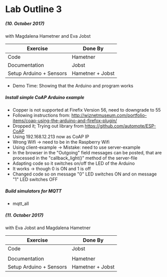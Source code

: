 # Lab Outline 3
##### (10. October 2017)
with Magdalena Hametner and Eva Jobst

| Exercise                | Done By           |
|----------               |-------------      |
| Code                    | Hametner          |
| Documentation           | Jobst             |
| Setup Arduino + Sensors | Hametner + Jobst  |

- Demo Time: Showing that the Arduino and program works

##### Install simple CoAP Arduino example
- Copper is not supported at Firefix Version 56, need to downgrade to 55
- Following instructions from: http://wiznetmuseum.com/portfolio-items/coap-using-the-arduino-and-firefox-plugin/
- Dropped it; Trying out library from https://github.com/automote/ESP-CoAP
- Using 192.168.12.213 now as CoAP IP
- Wrong Wifi -> need to be in the Raspberry Wifi
- Using client-example -> Mistake: need to use server-example
- In the browser in the "Outgoing" field messages can be posted, that are processed in the "callback_light()" method of the server-file
- Adapting code so it switches on/off the LED of the Arduino
- It works -> though 0 is ON and 1 is off
- Changed code so on message "0" LED switches ON and on message "1" LED switches OFF

##### Build simulators for MQTT
- mqtt_all

##### (11. October 2017)
with Eva Jobst and Magdalena Hametner

| Exercise                | Done By           |
|----------               |-------------      |
| Code                    |  Jobst            |
| ||
| Documentation           |  Hametner         |
| Setup Arduino + Sensors | Hametner + Jobst  |
